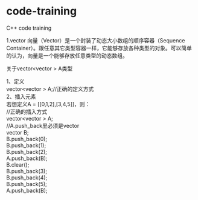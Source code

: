# code-training
C++ code training

1.vector
向量（Vector）是一个封装了动态大小数组的顺序容器（Sequence Container）。跟任意其它类型容器一样，它能够存放各种类型的对象。可以简单的认为，向量是一个能够存放任意类型的动态数组。

关于vector<vector<int> > A类型
  
  1、定义  
     vector<vector<int> > A;//正确的定义方式  
  2、插入元素  
     若想定义A = [[0,1,2],[3,4,5]]，则：  
     //正确的插入方式     
     vector<vector<int> > A;      
     //A.push_back里必须是vector         
     vector<int> B;       
     B.push_back(0);       
     B.push_back(1);       
     B.push_back(2);       
     A.push_back(B);       
     B.clear();       
     B.push_back(3);       
     B.push_back(4);      
     B.push_back(5);       
     A.push_back(B);  

